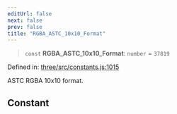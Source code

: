 ```yaml
---
editUrl: false
next: false
prev: false
title: "RGBA_ASTC_10x10_Format"
---
```


> `const` **RGBA\_ASTC\_10x10\_Format**: `number` = `37819`

Defined in: [three/src/constants.js:1015](https://github.com/DefinitelyMaybe/three-i18n/blob/fa57b79433d1c349ffb23a78727299c8d4190136/three/src/constants.js#L1015)

ASTC RGBA 10x10 format.

## Constant
